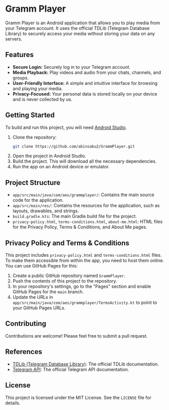 # Gramm Player

Gramm Player is an Android application that allows you to play media from your Telegram account. It uses the official TDLib (Telegram Database Library) to securely access your media without storing your data on any servers.

## Features

*   **Secure Login:** Securely log in to your Telegram account.
*   **Media Playback:** Play videos and audio from your chats, channels, and groups.
*   **User-Friendly Interface:** A simple and intuitive interface for browsing and playing your media.
*   **Privacy-Focused:** Your personal data is stored locally on your device and is never collected by us.

## Getting Started

To build and run this project, you will need [Android Studio](https://developer.android.com/studio).

1.  Clone the repository:
    ```bash
    git clone https://github.com/abinsabu2/GrammPlayer.git
    ```
2.  Open the project in Android Studio.
3.  Build the project. This will download all the necessary dependencies.
4.  Run the app on an Android device or emulator.

## Project Structure

*   `app/src/main/java/com/aes/grammplayer/`: Contains the main source code for the application.
*   `app/src/main/res/`: Contains the resources for the application, such as layouts, drawables, and strings.
*   `build.gradle.kts`: The main Gradle build file for the project.
*   `privacy-policy.html`, `terms-conditions.html`, `about-me.html`: HTML files for the Privacy Policy, Terms & Conditions, and About Me pages.

## Privacy Policy and Terms & Conditions

This project includes `privacy-policy.html` and `terms-conditions.html` files. To make them accessible from within the app, you need to host them online. You can use GitHub Pages for this:

1.  Create a public GitHub repository named `GrammPlayer`.
2.  Push the contents of this project to the repository.
3.  In your repository's settings, go to the "Pages" section and enable GitHub Pages for the `main` branch.
4.  Update the URLs in `app/src/main/java/com/aes/grammplayer/TermsActivity.kt` to point to your GitHub Pages URLs.

## Contributing

Contributions are welcome! Please feel free to submit a pull request.

## References

*   [TDLib (Telegram Database Library)](https://core.telegram.org/tdlib): The official TDLib documentation.
*   [Telegram API](https://core.telegram.org/api): The official Telegram API documentation.

## License

This project is licensed under the MIT License. See the `LICENSE` file for details.
